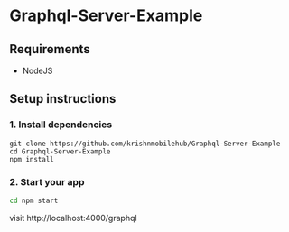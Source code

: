 # Graphql-Server-Example

## Requirements

- NodeJS

## Setup instructions

### 1. Install dependencies

```
git clone https://github.com/krishnmobilehub/Graphql-Server-Example
cd Graphql-Server-Example
npm install
````
### 2. Start your app

```bash
cd npm start
```
visit http://localhost:4000/graphql
